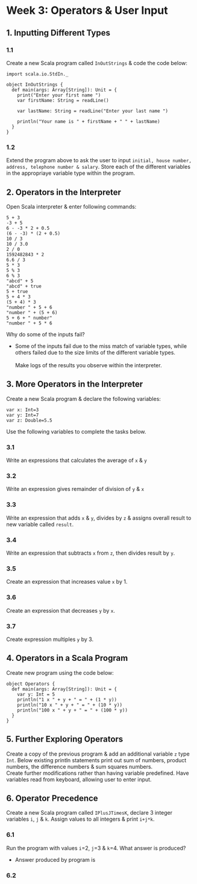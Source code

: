 # Week 3: Operators & User Input
## 1. Inputting Different Types
### 1.1
Create a new Scala program called `InOutStrings` & code the code below:
```
import scala.io.StdIn._

object InOutStrings {
  def main(args: Array[String]): Unit = {
    print("Enter your first name ")
    var firstName: String = readLine()
    
    var lastName: String = readLine("Enter your last name ")
    
    println("Your name is " + firstName + " " + lastName)
  }
}
```

### 1.2
Extend the program above to ask the user to input `initial, house number, address, telephone number & salary`. Store each of the different variables in the appropriaye variable type within the program.

## 2. Operators in the Interpreter
Open Scala interpreter & enter following commands:
```
5 + 3
-3 + 5
6 - -3 * 2 + 0.5
(6 - -3) * (2 + 0.5)
10 / 3
10 / 3.0
2 / 0
1592482843 * 2
6.6 / 3
5 * 3
5 % 3
6 % 3
"abcd" + 5
"abcd" + true
5 + true
5 + 4 * 3
(5 + 4) * 3
"number " + 5 + 6
"number " + (5 + 6)
5 + 6 + " number"
"number " + 5 * 6
```
Why do some of the inputs fail?
* Some of the inputs fail due to the miss match of variable types, while others failed due to the size limits of the different variable types. 
<br/><br/>Make logs of the results you observe within the interpreter. 

## 3. More Operators in the Interpreter
Create a new Scala program & declare the following variables:
```
var x: Int=3
var y: Int=7
var z: Double=5.5
```
Use the following variables to complete the tasks below.

### 3.1
Write an expressions that calculates the average of `x` & `y`

### 3.2
Write an expression gives remainder of division of `y` & `x`

### 3.3
Write an expression that adds `x` & `y`, divides by `z` & assigns overall result to new variable called `result`.

### 3.4
Write an expression that subtracts `x` from `z`, then divides result by `y`.

### 3.5 
Create an expression that increases value `x` by 1.

### 3.6 
Create an expression that decreases `y` by `x`.

### 3.7 
Create expression multiples `y` by 3.

## 4. Operators in a Scala Program
Create new program using the code below:
```
object Operators {
  def main(args: Array[String]): Unit = {
    var y: Int = 5
    println("1 x " + y + " = " + (1 * y))
    println("10 x " + y + " = " + (10 * y))
    println("100 x " + y + " = " + (100 * y))
  }
}
```

## 5. Further Exploring Operators
Create a copy of the previous program & add an additional variable `z` type `Int`. Below existing println statements print out sum of numbers, product numbers, the difference numbers & sum squares numbers. <br/> Create further modifications rather than having variable predefined. Have variables read from keyboard, allowing user to enter input.

## 6. Operator Precedence
Create a new Scala program called `IPlusJTimesK`, declare 3 integer variables `i`, `j` & `k`. Assign values to all integers & print `i+j*k`. 

### 6.1
Run the program with values `i`=2, `j`=3 & `k`=4. What answer is produced?
* Answer produced by program is 

### 6.2